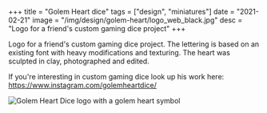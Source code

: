 +++
title = "Golem Heart dice"
tags = ["design", "miniatures"]
date = "2021-02-21"
image = "/img/design/golem-heart/logo_web_black.jpg"
desc = "Logo for a friend's custom gaming dice project"
+++

Logo for a friend's custom gaming dice project. The lettering is based on an existing font with heavy modifications and texturing. The heart was sculpted in clay, photographed and edited.

If you're interesting in custom gaming dice look up his work here: https://www.instagram.com/golemheartdice/

![Golem Heart Dice logo with a golem heart symbol](/img/design/golem-heart/logo_icon_web.jpg)
